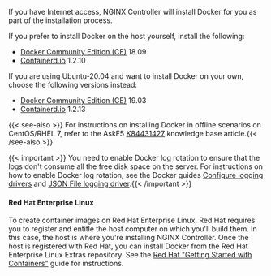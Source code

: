 If you have Internet access, NGINX Controller will install Docker for you as part of the installation process.

If you prefer to install Docker on the host yourself, install the following:

* [Docker Community Edition (CE)](https://docs.docker.com/engine/install/) 18.09
* [Containerd.io](https://containerd.io/) 1.2.10

If you are using Ubuntu-20.04 and want to install Docker on your own, choose the following versions instead:

* [Docker Community Edition (CE)](https://docs.docker.com/engine/install/ubuntu/) 19.03
* [Containerd.io](https://containerd.io/) 1.2.13

{{< see-also >}}
For instructions on installing Docker in offline scenarios on CentOS/RHEL 7, refer to the AskF5 [K84431427](https://support.f5.com/csp/article/K84431427) knowledge base article.{{< /see-also >}}

{{< important >}} You need to enable Docker log rotation to ensure that the logs don't consume all the free disk space on the server. For instructions on how to enable Docker log rotation, see the Docker guides [Configure logging drivers](https://docs.docker.com/config/containers/logging/configure/) and [JSON File logging driver](https://docs.docker.com/config/containers/logging/json-file/).{{< /important >}}&nbsp;

#### Red Hat Enterprise Linux

To create container images on Red Hat Enterprise Linux, Red Hat requires you to register and entitle the host computer on which you'll build them. In this case, the host is where you're installing NGINX Controller. Once the host is registered with Red Hat, you can install Docker from the Red Hat Enterprise Linux Extras repository. See the [Red Hat "Getting Started with Containers"](https://access.redhat.com/documentation/en-us/red_hat_enterprise_linux_atomic_host/7/html-single/getting_started_with_containers/index#getting_docker_in_rhel_7) guide for instructions.

<!-- Do not remove. Keep this code at the bottom of the include -->
<!-- DOCS-287 -->